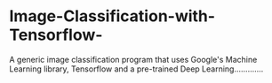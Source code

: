 # Image-Classification-with-Tensorflow-
A generic image classification program that uses Google's Machine Learning library, Tensorflow and a pre-trained Deep Learning.............
